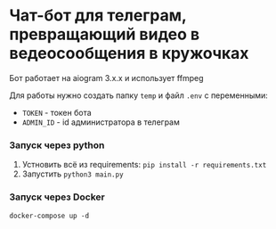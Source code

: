 # Чат-бот для телеграм, превращающий видео в ведеосообщения в кружочках

Бот работает на aiogram 3.x.x и использует ffmpeg

Для работы нужно создать папку `temp` и файл `.env` с переменными:
- `TOKEN` - токен бота
- `ADMIN_ID` - id администратора в телеграм

### Запуск через python
1) Устновить всё из requirements: `pip install -r requirements.txt`
2) Запустить `python3 main.py`

### Запуск через Docker
`docker-compose up -d`
